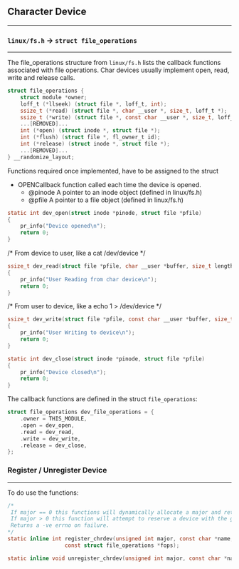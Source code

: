 ## Character Device
---


### `linux/fs.h` -> `struct file_operations`
--- 
The file_operations structure from `linux/fs.h` lists the callback functions associated with file operations. Char devices usually implement open, read, write and release calls.
```c
struct file_operations {
	struct module *owner;
	loff_t (*llseek) (struct file *, loff_t, int);
	ssize_t (*read) (struct file *, char __user *, size_t, loff_t *);
	ssize_t (*write) (struct file *, const char __user *, size_t, loff_t *);
	...[REMOVED]...
	int (*open) (struct inode *, struct file *);
	int (*flush) (struct file *, fl_owner_t id);
	int (*release) (struct inode *, struct file *);
	...[REMOVED]...
} __randomize_layout;
```
Functions required once implemented, have to be assigned to the struct


- OPENCallback function called each time the device is opened. 
  - @pinode A pointer to an inode object (defined in linux/fs.h)
  - @pfile A pointer to a file object (defined in linux/fs.h)
```c
static int dev_open(struct inode *pinode, struct file *pfile) 
{
    pr_info("Device opened\n");
    return 0;
}
```
/* From device to user, like a cat /dev/device */
```c
ssize_t dev_read(struct file *pfile, char __user *buffer, size_t length, loff_t *offset) 
{
    pr_info("User Reading from char device\n");
    return 0;
}
```
/* From user to device, like a echo 1 > /dev/device */
```c 
ssize_t dev_write(struct file *pfile, const char __user *buffer, size_t length, loff_t *offset) 
{
    pr_info("User Writing to device\n");
    return 0;
}
```

```c 
static int dev_close(struct inode *pinode, struct file *pfile)
{
    pr_info("Device closed\n");
    return 0;
}
```
The callback functions are defined in the struct `file_operations`:
```c 
struct file_operations dev_file_operations = { 
    .owner = THIS_MODULE,
    .open = dev_open,
    .read = dev_read,
    .write = dev_write,
    .release = dev_close,
};
```

### Register / Unregister Device
---
To do use the functions:
```c
/*
 If major == 0 this functions will dynamically allocate a major and return its number.
 If major > 0 this function will attempt to reserve a device with the given major number and will return zero on success.
 Returns a -ve errno on failure.
*/
static inline int register_chrdev(unsigned int major, const char *name,
				  const struct file_operations *fops);

static inline void unregister_chrdev(unsigned int major, const char *name);
```

